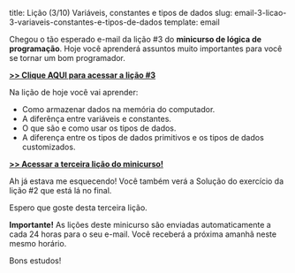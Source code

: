title: Lição (3/10) Variáveis, constantes e tipos de dados
slug: email-3-licao-3-variaveis-constantes-e-tipos-de-dados
template: email

Chegou o tão esperado e-mail da lição #3 do **minicurso de lógica de programação**. Hoje você aprenderá assuntos muito importantes para você se tornar um bom programador.

[**>> Clique AQUI para acessar a lição #3**](http://mclp.dicasdeprogramacao.com.br/licao-3-variaveis-constantes-e-tipos-de-dados)

Na lição de hoje você vai aprender:

- Como armazenar dados na memória do computador.
- A diferênça entre variáveis e constantes.
- O que são e como usar os tipos de dados.
- A diferença entre os tipos de dados primitivos e os tipos de dados customizados.

[**>> Acessar a terceira lição do minicurso!**](http://mclp.dicasdeprogramacao.com.br/licao-3-variaveis-constantes-e-tipos-de-dados)

Ah já estava me esquecendo! Você também verá a Solução do exercício da lição #2 que está lá no final.

Espero que goste desta terceira lição.

**Importante!** As lições deste minicurso são enviadas automaticamente a cada 24 horas para o seu e-mail. Você receberá a próxima amanhã neste mesmo horário.

Bons estudos!

